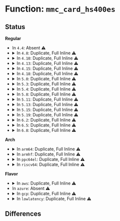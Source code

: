 # Function: <code>mmc_card_hs400es</code>

## Status
<b>Regular</b>
<ul>
<li>
In <code>4.4</code>: Absent ⚠️
</li>
<li>
<details>
<summary>In <code>4.8</code>: Duplicate, Full Inline ⚠️</summary>

**Collision:** Static Duplication

**Inline:** Full

**Transformation:** False

**Instances:**

```
In drivers/mmc/core/bus.c (0)
Location: include/linux/mmc/host.h:525
Inline: True
```
```
In drivers/mmc/core/debugfs.c (ffffffff817303e3)
Location: include/linux/mmc/host.h:525
Inline: True
Inline callers:
  - drivers/mmc/core/debugfs.c:mmc_ios_show
```
</details>
</li>
<li>
<details>
<summary>In <code>4.10</code>: Duplicate, Full Inline ⚠️</summary>

**Collision:** Static Duplication

**Inline:** Full

**Transformation:** False

**Instances:**

```
In drivers/mmc/core/core.c (0)
Location: include/linux/mmc/host.h:522
Inline: True
```
```
In drivers/mmc/core/bus.c (0)
Location: include/linux/mmc/host.h:522
Inline: True
```
```
In drivers/mmc/core/mmc.c (0)
Location: include/linux/mmc/host.h:522
Inline: True
```
```
In drivers/mmc/core/debugfs.c (ffffffff817633e0)
Location: include/linux/mmc/host.h:522
Inline: True
Inline callers:
  - drivers/mmc/core/debugfs.c:mmc_ios_show
```
</details>
</li>
<li>
<details>
<summary>In <code>4.13</code>: Duplicate, Full Inline ⚠️</summary>

**Collision:** Static Duplication

**Inline:** Full

**Transformation:** False

**Instances:**

```
In drivers/mmc/core/core.c (0)
Location: drivers/mmc/core/host.h:66
Inline: True
```
```
In drivers/mmc/core/bus.c (0)
Location: drivers/mmc/core/host.h:66
Inline: True
```
```
In drivers/mmc/core/mmc.c (0)
Location: drivers/mmc/core/host.h:66
Inline: True
```
```
In drivers/mmc/core/debugfs.c (ffffffff81781a47)
Location: drivers/mmc/core/host.h:66
Inline: True
Inline callers:
  - drivers/mmc/core/debugfs.c:mmc_ios_show
```
</details>
</li>
<li>
<details>
<summary>In <code>4.15</code>: Duplicate, Full Inline ⚠️</summary>

**Collision:** Static Duplication

**Inline:** Full

**Transformation:** False

**Instances:**

```
In drivers/mmc/core/core.c (0)
Location: drivers/mmc/core/host.h:72
Inline: True
```
```
In drivers/mmc/core/bus.c (0)
Location: drivers/mmc/core/host.h:72
Inline: True
```
```
In drivers/mmc/core/mmc.c (0)
Location: drivers/mmc/core/host.h:72
Inline: True
```
```
In drivers/mmc/core/debugfs.c (ffffffff817f801c)
Location: drivers/mmc/core/host.h:72
Inline: True
Inline callers:
  - drivers/mmc/core/debugfs.c:mmc_ios_show
```
</details>
</li>
<li>
<details>
<summary>In <code>4.18</code>: Duplicate, Full Inline ⚠️</summary>

**Collision:** Static Duplication

**Inline:** Full

**Transformation:** False

**Instances:**

```
In drivers/mmc/core/core.c (ffffffff81831ed9)
Location: drivers/mmc/core/host.h:78
Inline: True
Inline callers:
  - drivers/mmc/core/core.c:mmc_set_blocklen
```
```
In drivers/mmc/core/bus.c (0)
Location: drivers/mmc/core/host.h:78
Inline: True
```
```
In drivers/mmc/core/mmc.c (ffffffff81837551)
Location: drivers/mmc/core/host.h:78
Inline: True
Inline callers:
  - drivers/mmc/core/mmc.c:mmc_init_card
```
```
In drivers/mmc/core/debugfs.c (ffffffff818415ed)
Location: drivers/mmc/core/host.h:78
Inline: True
Inline callers:
  - drivers/mmc/core/debugfs.c:mmc_ios_show
```
</details>
</li>
<li>
<details>
<summary>In <code>5.0</code>: Duplicate, Full Inline ⚠️</summary>

**Collision:** Static Duplication

**Inline:** Full

**Transformation:** False

**Instances:**

```
In drivers/mmc/core/core.c (ffffffff8185deb9)
Location: drivers/mmc/core/host.h:78
Inline: True
Inline callers:
  - drivers/mmc/core/core.c:mmc_set_blocklen
```
```
In drivers/mmc/core/bus.c (0)
Location: drivers/mmc/core/host.h:78
Inline: True
```
```
In drivers/mmc/core/mmc.c (ffffffff81863521)
Location: drivers/mmc/core/host.h:78
Inline: True
Inline callers:
  - drivers/mmc/core/mmc.c:mmc_init_card
```
```
In drivers/mmc/core/debugfs.c (ffffffff8186d440)
Location: drivers/mmc/core/host.h:78
Inline: True
Inline callers:
  - drivers/mmc/core/debugfs.c:mmc_ios_show
```
</details>
</li>
<li>
<details>
<summary>In <code>5.3</code>: Duplicate, Full Inline ⚠️</summary>

**Collision:** Static Duplication

**Inline:** Full

**Transformation:** False

**Instances:**

```
In drivers/mmc/core/core.c (ffffffff818a1b2c)
Location: drivers/mmc/core/host.h:75
Inline: True
Inline callers:
  - drivers/mmc/core/core.c:mmc_set_blocklen
```
```
In drivers/mmc/core/bus.c (0)
Location: drivers/mmc/core/host.h:75
Inline: True
```
```
In drivers/mmc/core/mmc.c (ffffffff818a769a)
Location: drivers/mmc/core/host.h:75
Inline: True
Inline callers:
  - drivers/mmc/core/mmc.c:mmc_init_card
```
```
In drivers/mmc/core/debugfs.c (ffffffff818b167f)
Location: drivers/mmc/core/host.h:75
Inline: True
Inline callers:
  - drivers/mmc/core/debugfs.c:mmc_ios_show
```
</details>
</li>
<li>
<details>
<summary>In <code>5.4</code>: Duplicate, Full Inline ⚠️</summary>

**Collision:** Static Duplication

**Inline:** Full

**Transformation:** False

**Instances:**

```
In drivers/mmc/core/core.c (ffffffff818d3e2c)
Location: drivers/mmc/core/host.h:75
Inline: True
Inline callers:
  - drivers/mmc/core/core.c:mmc_set_blocklen
```
```
In drivers/mmc/core/bus.c (0)
Location: drivers/mmc/core/host.h:75
Inline: True
```
```
In drivers/mmc/core/mmc.c (ffffffff818d9afa)
Location: drivers/mmc/core/host.h:75
Inline: True
Inline callers:
  - drivers/mmc/core/mmc.c:mmc_init_card
```
```
In drivers/mmc/core/debugfs.c (ffffffff818e3b1f)
Location: drivers/mmc/core/host.h:75
Inline: True
Inline callers:
  - drivers/mmc/core/debugfs.c:mmc_ios_show
```
</details>
</li>
<li>
<details>
<summary>In <code>5.8</code>: Duplicate, Full Inline ⚠️</summary>

**Collision:** Static Duplication

**Inline:** Full

**Transformation:** False

**Instances:**

```
In drivers/mmc/core/core.c (ffffffff819a5fbe)
Location: drivers/mmc/core/host.h:75
Inline: True
Inline callers:
  - drivers/mmc/core/core.c:mmc_set_blocklen
```
```
In drivers/mmc/core/bus.c (ffffffff819a950c)
Location: drivers/mmc/core/host.h:75
Inline: True
Inline callers:
  - drivers/mmc/core/bus.c:mmc_add_card
```
```
In drivers/mmc/core/mmc.c (ffffffff819ac8ca)
Location: drivers/mmc/core/host.h:75
Inline: True
Inline callers:
  - drivers/mmc/core/mmc.c:mmc_init_card
```
```
In drivers/mmc/core/debugfs.c (ffffffff819b6c2b)
Location: drivers/mmc/core/host.h:75
Inline: True
Inline callers:
  - drivers/mmc/core/debugfs.c:mmc_ios_show
```
</details>
</li>
<li>
<details>
<summary>In <code>5.11</code>: Duplicate, Full Inline ⚠️</summary>

**Collision:** Static Duplication

**Inline:** Full

**Transformation:** False

**Instances:**

```
In drivers/mmc/core/core.c (ffffffff819a8d6e)
Location: drivers/mmc/core/host.h:75
Inline: True
Inline callers:
  - drivers/mmc/core/core.c:mmc_set_blocklen
```
```
In drivers/mmc/core/bus.c (ffffffff81c2a421)
Location: drivers/mmc/core/host.h:75
Inline: True
Inline callers:
  - drivers/mmc/core/bus.c:mmc_add_card
```
```
In drivers/mmc/core/mmc.c (ffffffff819af49a)
Location: drivers/mmc/core/host.h:75
Inline: True
Inline callers:
  - drivers/mmc/core/mmc.c:mmc_init_card
```
```
In drivers/mmc/core/debugfs.c (ffffffff819b912b)
Location: drivers/mmc/core/host.h:75
Inline: True
Inline callers:
  - drivers/mmc/core/debugfs.c:mmc_ios_show
```
</details>
</li>
<li>
<details>
<summary>In <code>5.13</code>: Duplicate, Full Inline ⚠️</summary>

**Collision:** Static Duplication

**Inline:** Full

**Transformation:** False

**Instances:**

```
In drivers/mmc/core/core.c (ffffffff8198da3c)
Location: drivers/mmc/core/host.h:75
Inline: True
Inline callers:
  - drivers/mmc/core/core.c:mmc_set_blocklen
```
```
In drivers/mmc/core/bus.c (ffffffff81c1c7df)
Location: drivers/mmc/core/host.h:75
Inline: True
Inline callers:
  - drivers/mmc/core/bus.c:mmc_add_card
```
```
In drivers/mmc/core/mmc.c (ffffffff81993c6e)
Location: drivers/mmc/core/host.h:75
Inline: True
Inline callers:
  - drivers/mmc/core/mmc.c:mmc_init_card
```
```
In drivers/mmc/core/debugfs.c (ffffffff8199d85c)
Location: drivers/mmc/core/host.h:75
Inline: True
Inline callers:
  - drivers/mmc/core/debugfs.c:mmc_ios_show
```
</details>
</li>
<li>
<details>
<summary>In <code>5.15</code>: Duplicate, Full Inline ⚠️</summary>

**Collision:** Static Duplication

**Inline:** Full

**Transformation:** False

**Instances:**

```
In drivers/mmc/core/core.c (ffffffff81a390ca)
Location: drivers/mmc/core/host.h:81
Inline: True
Inline callers:
  - drivers/mmc/core/core.c:mmc_set_blocklen
```
```
In drivers/mmc/core/bus.c (ffffffff81d2d3b2)
Location: drivers/mmc/core/host.h:81
Inline: True
Inline callers:
  - drivers/mmc/core/bus.c:mmc_add_card
```
```
In drivers/mmc/core/mmc.c (ffffffff81a3f88f)
Location: drivers/mmc/core/host.h:81
Inline: True
Inline callers:
  - drivers/mmc/core/mmc.c:mmc_init_card
```
```
In drivers/mmc/core/debugfs.c (ffffffff81a4a2de)
Location: drivers/mmc/core/host.h:81
Inline: True
Inline callers:
  - drivers/mmc/core/debugfs.c:mmc_ios_show
```
</details>
</li>
<li>
<details>
<summary>In <code>5.19</code>: Duplicate, Full Inline ⚠️</summary>

**Collision:** Static Duplication

**Inline:** Full

**Transformation:** False

**Instances:**

```
In drivers/mmc/core/core.c (ffffffff81ba618a)
Location: drivers/mmc/core/host.h:81
Inline: True
Inline callers:
  - drivers/mmc/core/core.c:mmc_set_blocklen
```
```
In drivers/mmc/core/bus.c (ffffffff81ef96e8)
Location: drivers/mmc/core/host.h:81
Inline: True
Inline callers:
  - drivers/mmc/core/bus.c:mmc_add_card
```
```
In drivers/mmc/core/mmc.c (ffffffff81bacb38)
Location: drivers/mmc/core/host.h:81
Inline: True
Inline callers:
  - drivers/mmc/core/mmc.c:mmc_init_card
```
```
In drivers/mmc/core/debugfs.c (ffffffff81bb8760)
Location: drivers/mmc/core/host.h:81
Inline: True
Inline callers:
  - drivers/mmc/core/debugfs.c:mmc_ios_show
```
</details>
</li>
<li>
<details>
<summary>In <code>6.2</code>: Duplicate, Full Inline ⚠️</summary>

**Collision:** Static Duplication

**Inline:** Full

**Transformation:** False

**Instances:**

```
In drivers/mmc/core/core.c (ffffffff81d4864a)
Location: drivers/mmc/core/host.h:81
Inline: True
Inline callers:
  - drivers/mmc/core/core.c:mmc_set_blocklen
```
```
In drivers/mmc/core/bus.c (ffffffff81d4b96e)
Location: drivers/mmc/core/host.h:81
Inline: True
Inline callers:
  - drivers/mmc/core/bus.c:mmc_add_card
```
```
In drivers/mmc/core/mmc.c (ffffffff81d4ffa3)
Location: drivers/mmc/core/host.h:81
Inline: True
Inline callers:
  - drivers/mmc/core/mmc.c:mmc_init_card
```
```
In drivers/mmc/core/debugfs.c (ffffffff81d5d860)
Location: drivers/mmc/core/host.h:81
Inline: True
Inline callers:
  - drivers/mmc/core/debugfs.c:mmc_ios_show
```
</details>
</li>
<li>
<details>
<summary>In <code>6.5</code>: Duplicate, Full Inline ⚠️</summary>

**Collision:** Static Duplication

**Inline:** Full

**Transformation:** False

**Instances:**

```
In drivers/mmc/core/core.c (ffffffff81db2f4a)
Location: drivers/mmc/core/host.h:81
Inline: True
Inline callers:
  - drivers/mmc/core/core.c:mmc_set_blocklen
```
```
In drivers/mmc/core/bus.c (ffffffff81db621e)
Location: drivers/mmc/core/host.h:81
Inline: True
Inline callers:
  - drivers/mmc/core/bus.c:mmc_add_card
```
```
In drivers/mmc/core/mmc.c (ffffffff81dba903)
Location: drivers/mmc/core/host.h:81
Inline: True
Inline callers:
  - drivers/mmc/core/mmc.c:mmc_init_card
```
```
In drivers/mmc/core/debugfs.c (ffffffff81dc8446)
Location: drivers/mmc/core/host.h:81
Inline: True
Inline callers:
  - drivers/mmc/core/debugfs.c:mmc_ios_show
```
</details>
</li>
<li>
<details>
<summary>In <code>6.8</code>: Duplicate, Full Inline ⚠️</summary>

**Collision:** Static Duplication

**Inline:** Full

**Transformation:** False

**Instances:**

```
In drivers/mmc/core/core.c (ffffffff81e6b31a)
Location: drivers/mmc/core/host.h:81
Inline: True
Inline callers:
  - drivers/mmc/core/core.c:mmc_set_blocklen
```
```
In drivers/mmc/core/bus.c (ffffffff81e6e6b5)
Location: drivers/mmc/core/host.h:81
Inline: True
Inline callers:
  - drivers/mmc/core/bus.c:mmc_add_card
```
```
In drivers/mmc/core/mmc.c (ffffffff81e7302c)
Location: drivers/mmc/core/host.h:81
Inline: True
Inline callers:
  - drivers/mmc/core/mmc.c:mmc_init_card
```
```
In drivers/mmc/core/debugfs.c (ffffffff81e80f16)
Location: drivers/mmc/core/host.h:81
Inline: True
Inline callers:
  - drivers/mmc/core/debugfs.c:mmc_ios_show
```
</details>
</li>
</ul>
<b>Arch</b>
<ul>
<li>
<details>
<summary>In <code>arm64</code>: Duplicate, Full Inline ⚠️</summary>

**Collision:** Static Duplication

**Inline:** Full

**Transformation:** False

**Instances:**

```
In drivers/mmc/core/core.c (ffff800010b2d47c)
Location: drivers/mmc/core/host.h:75
Inline: True
Inline callers:
  - drivers/mmc/core/core.c:mmc_set_blocklen
```
```
In drivers/mmc/core/bus.c (0)
Location: drivers/mmc/core/host.h:75
Inline: True
```
```
In drivers/mmc/core/mmc.c (ffff800010b33f9c)
Location: drivers/mmc/core/host.h:75
Inline: True
Inline callers:
  - drivers/mmc/core/mmc.c:mmc_init_card
```
```
In drivers/mmc/core/debugfs.c (ffff800010b3e9ec)
Location: drivers/mmc/core/host.h:75
Inline: True
Inline callers:
  - drivers/mmc/core/debugfs.c:mmc_ios_show
```
</details>
</li>
<li>
<details>
<summary>In <code>armhf</code>: Duplicate, Full Inline ⚠️</summary>

**Collision:** Static Duplication

**Inline:** Full

**Transformation:** False

**Instances:**

```
In drivers/mmc/core/core.c (c0c087c0)
Location: drivers/mmc/core/host.h:75
Inline: True
Inline callers:
  - drivers/mmc/core/core.c:mmc_set_blocklen
```
```
In drivers/mmc/core/bus.c (0)
Location: drivers/mmc/core/host.h:75
Inline: True
```
```
In drivers/mmc/core/mmc.c (c0c0ea44)
Location: drivers/mmc/core/host.h:75
Inline: True
Inline callers:
  - drivers/mmc/core/mmc.c:mmc_init_card
```
```
In drivers/mmc/core/debugfs.c (c0c18e8c)
Location: drivers/mmc/core/host.h:75
Inline: True
Inline callers:
  - drivers/mmc/core/debugfs.c:mmc_ios_show
```
</details>
</li>
<li>
<details>
<summary>In <code>ppc64el</code>: Duplicate, Full Inline ⚠️</summary>

**Collision:** Static Duplication

**Inline:** Full

**Transformation:** False

**Instances:**

```
In drivers/mmc/core/core.c (c000000000c26588)
Location: drivers/mmc/core/host.h:75
Inline: True
Inline callers:
  - drivers/mmc/core/core.c:mmc_set_blocklen
```
```
In drivers/mmc/core/bus.c (0)
Location: drivers/mmc/core/host.h:75
Inline: True
```
```
In drivers/mmc/core/mmc.c (c000000000c2e74c)
Location: drivers/mmc/core/host.h:75
Inline: True
Inline callers:
  - drivers/mmc/core/mmc.c:mmc_init_card
```
```
In drivers/mmc/core/debugfs.c (c000000000c3c670)
Location: drivers/mmc/core/host.h:75
Inline: True
Inline callers:
  - drivers/mmc/core/debugfs.c:mmc_ios_show
```
</details>
</li>
<li>
<details>
<summary>In <code>riscv64</code>: Duplicate, Full Inline ⚠️</summary>

**Collision:** Static Duplication

**Inline:** Full

**Transformation:** False

**Instances:**

```
In drivers/mmc/core/core.c (ffffffe0007073d6)
Location: drivers/mmc/core/host.h:75
Inline: True
Inline callers:
  - drivers/mmc/core/core.c:mmc_set_blocklen
```
```
In drivers/mmc/core/bus.c (0)
Location: drivers/mmc/core/host.h:75
Inline: True
```
```
In drivers/mmc/core/mmc.c (ffffffe00070c5d4)
Location: drivers/mmc/core/host.h:75
Inline: True
Inline callers:
  - drivers/mmc/core/mmc.c:mmc_init_card
```
```
In drivers/mmc/core/debugfs.c (ffffffe00071586a)
Location: drivers/mmc/core/host.h:75
Inline: True
Inline callers:
  - drivers/mmc/core/debugfs.c:mmc_ios_show
```
</details>
</li>
</ul>
<b>Flavor</b>
<ul>
<li>
<details>
<summary>In <code>aws</code>: Duplicate, Full Inline ⚠️</summary>

**Collision:** Static Duplication

**Inline:** Full

**Transformation:** False

**Instances:**

```
In drivers/mmc/core/core.c (ffffffff818777ec)
Location: drivers/mmc/core/host.h:75
Inline: True
Inline callers:
  - drivers/mmc/core/core.c:mmc_set_blocklen
```
```
In drivers/mmc/core/bus.c (0)
Location: drivers/mmc/core/host.h:75
Inline: True
```
```
In drivers/mmc/core/mmc.c (ffffffff8187d4ba)
Location: drivers/mmc/core/host.h:75
Inline: True
Inline callers:
  - drivers/mmc/core/mmc.c:mmc_init_card
```
```
In drivers/mmc/core/debugfs.c (ffffffff818874df)
Location: drivers/mmc/core/host.h:75
Inline: True
Inline callers:
  - drivers/mmc/core/debugfs.c:mmc_ios_show
```
</details>
</li>
<li>
In <code>azure</code>: Absent ⚠️
</li>
<li>
<details>
<summary>In <code>gcp</code>: Duplicate, Full Inline ⚠️</summary>

**Collision:** Static Duplication

**Inline:** Full

**Transformation:** False

**Instances:**

```
In drivers/mmc/core/core.c (ffffffff818c8c8c)
Location: drivers/mmc/core/host.h:75
Inline: True
Inline callers:
  - drivers/mmc/core/core.c:mmc_set_blocklen
```
```
In drivers/mmc/core/bus.c (0)
Location: drivers/mmc/core/host.h:75
Inline: True
```
```
In drivers/mmc/core/mmc.c (ffffffff818ce95a)
Location: drivers/mmc/core/host.h:75
Inline: True
Inline callers:
  - drivers/mmc/core/mmc.c:mmc_init_card
```
```
In drivers/mmc/core/debugfs.c (ffffffff818d897f)
Location: drivers/mmc/core/host.h:75
Inline: True
Inline callers:
  - drivers/mmc/core/debugfs.c:mmc_ios_show
```
</details>
</li>
<li>
<details>
<summary>In <code>lowlatency</code>: Duplicate, Full Inline ⚠️</summary>

**Collision:** Static Duplication

**Inline:** Full

**Transformation:** False

**Instances:**

```
In drivers/mmc/core/core.c (ffffffff818e57ac)
Location: drivers/mmc/core/host.h:75
Inline: True
Inline callers:
  - drivers/mmc/core/core.c:mmc_set_blocklen
```
```
In drivers/mmc/core/bus.c (0)
Location: drivers/mmc/core/host.h:75
Inline: True
```
```
In drivers/mmc/core/mmc.c (ffffffff818eb47a)
Location: drivers/mmc/core/host.h:75
Inline: True
Inline callers:
  - drivers/mmc/core/mmc.c:mmc_init_card
```
```
In drivers/mmc/core/debugfs.c (ffffffff818f549f)
Location: drivers/mmc/core/host.h:75
Inline: True
Inline callers:
  - drivers/mmc/core/debugfs.c:mmc_ios_show
```
</details>
</li>
</ul>

## Differences
